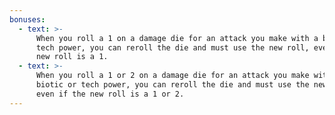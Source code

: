 ```yaml
---
bonuses:
  - text: >-
      When you roll a 1 on a damage die for an attack you make with a biotic or
      tech power, you can reroll the die and must use the new roll, even if the
      new roll is a 1.
  - text: >-
      When you roll a 1 or 2 on a damage die for an attack you make with a
      biotic or tech power, you can reroll the die and must use the new roll,
      even if the new roll is a 1 or 2.
---
```

